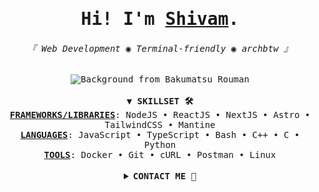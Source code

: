 <div align="center">
<samp>

# Hi! I'm [Shivam](https://samisthefbi.github.io/).
###### 『 Web Development ◉ Terminal-friendly ◉ archbtw 』

</samp>
<kbd><img alt="Background from Bakumatsu Rouman" src="https://github.com/SamIsTheFBI/SamIsTheFBI/assets/70562711/540a3097-9e25-4a2a-8116-b204019088f7" /></kbd>
</div><br />

<div align="center">
<samp><b>▼ SKILLSET 🛠️</b></samp><br />
<samp>
<b><ins>FRAMEWORKS/LIBRARIES</ins></b>: NodeJS • ReactJS • NextJS • Astro • TailwindCSS • Mantine
<br /><b><ins>LANGUAGES</ins></b>: JavaScript • TypeScript • Bash • C++ • C • Python
<br /><b><ins>TOOLS</ins></b>: Docker • Git • cURL • Postman • Linux 
</samp>
</div><br />

<details align="center">
<summary><samp><b>CONTACT ME 💌</b></samp></summary><br />
<a href="https://twitter.com/SamIsTheFBI"><img src="https://img.shields.io/badge/@samisthefbi-000?style=for-the-badge&logo=x&logoColor=white"></a>
<a href="https://discord.com/users/282149732707467274"><img src="https://img.shields.io/badge/samisthefbi-5865F2?style=for-the-badge&logo=discord&logoColor=white" /></a>
<a href="https://linkedin.com/in/shivam-shekhar-soy"><img src="https://img.shields.io/badge/shivam%20shekhar%20soy-0A66C2?style=for-the-badge&logo=linkedin&logoColor=white" /></a>
<a href="mailto:shivamshekharsoy@gmail.com"><img src="https://img.shields.io/badge/shivam%20shekhar%20soy-537399?style=for-the-badge&logo=gmail&logoColor=white" /></a>
</details>
